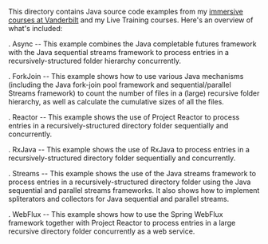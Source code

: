This directory contains Java source code examples from my [immersive
courses at
Vanderbilt](http://www.dre.vanderbilt.edu/~schmidt/courses.html) and
my Live Training courses.  Here's an overview of what's included:

. Async -- This example combines the Java completable futures
  framework with the Java sequential streams framework to process
  entries in a recursively-structured folder hierarchy concurrently.

. ForkJoin -- This example shows how to use various Java mechanisms
  (including the Java fork-join pool framework and sequential/parallel
  Streams framework) to count the number of files in a (large)
  recursive folder hierarchy, as well as calculate the cumulative
  sizes of all the files.

. Reactor -- This example shows the use of Project Reactor to process
  entries in a recursively-structured directory folder sequentially
  and concurrently.

. RxJava -- This example shows the use of RxJava to process entries in
  a recursively-structured directory folder sequentially and
  concurrently.

. Streams -- This example shows the use of the Java streams framework
  to process entries in a recursively-structured directory folder
  using the Java sequential and parallel streams frameworks.  It also
  shows how to implement spliterators and collectors for Java
  sequential and parallel streams.

. WebFlux -- This example shows how to use the Spring WebFlux
  framework together with Project Reactor to process entries in a
  large recursive directory folder concurrently as a web service.



